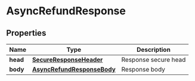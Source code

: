 # AsyncRefundResponse

## Properties
Name | Type | Description 
------------ | ------------- | ------------- 
**head** | [**SecureResponseHeader**](SecureResponseHeader.md) | Response secure head 
**body** | [**AsyncRefundResponseBody**](AsyncRefundResponseBody.md) | Response body 


